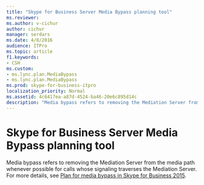 ```yaml
---
title: "Skype for Business Server Media Bypass planning tool"
ms.reviewer: 
ms.author: v-cichur
author: cichur
manager: serdars
ms.date: 4/8/2016
audience: ITPro
ms.topic: article
f1.keywords:
- CSH
ms.custom:
- ms.lync.plan.MediaBypass
- ms.lync.plan.MediaBypass
ms.prod: skype-for-business-itpro
localization_priority: Normal
ms.assetid: 4c6417ea-a87d-4524-ba46-20e6c895d14c
description: "Media bypass refers to removing the Mediation Server from the media path whenever possible for calls whose signaling traverses the Mediation Server. For more details, see Plan for media bypass in Skype for Business 2015."
---
```


# Skype for Business Server Media Bypass planning tool
 
Media bypass refers to removing the Mediation Server from the media path whenever possible for calls whose signaling traverses the Mediation Server. For more details, see [Plan for media bypass in Skype for Business 2015](../../plan-your-deployment/enterprise-voice-solution/media-bypass.md).
  

